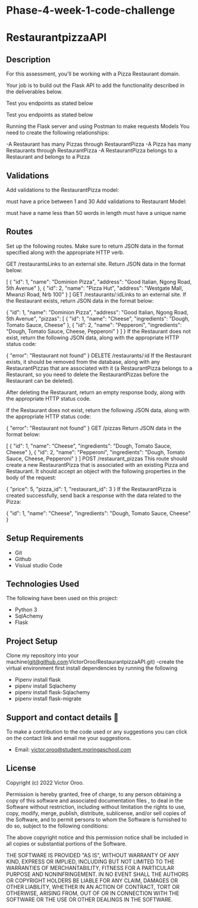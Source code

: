 # Phase-4-week-1-code-challenge
# RestaurantpizzaAPI

## Description


For this assessment, you'll be working with a Pizza Restaurant domain.

Your job is to build out the Flask API to add the functionality described in the deliverables below.

Test you endpoints as stated below

Test you endpoints as stated below

Running the Flask server and using Postman to make requests
Models
You need to create the following relationships:

-A Restaurant has many Pizzas through RestaurantPizza
-A Pizza has many Restaurants through RestaurantPizza
-A RestaurantPizza belongs to a Restaurant and belongs to a Pizza

## Validations
Add validations to the RestaurantPizza model:

must have a price between 1 and 30
Add validations to Restaurant Model:

must have a name less than 50 words in length
must have a unique name
## Routes
Set up the following routes. Make sure to return JSON data in the format specified along with the appropriate HTTP verb.

GET /restaurantsLinks to an external site.
Return JSON data in the format below:

[
  {
    "id": 1,
    "name": "Dominion Pizza",
    "address": "Good Italian, Ngong Road, 5th Avenue"
  },
  {
    "id": 2,
    "name": "Pizza Hut",
    "address": "Westgate Mall, Mwanzi Road, Nrb 100"
  }
]
GET /restaurants/:idLinks to an external site.
If the Restaurant exists, return JSON data in the format below:

{
  "id": 1,
  "name": "Dominion Pizza",
  "address": "Good Italian, Ngong Road, 5th Avenue",
  "pizzas": [
    {
      "id": 1,
      "name": "Cheese",
      "ingredients": "Dough, Tomato Sauce, Cheese"
    },
    {
      "id": 2,
      "name": "Pepperoni",
      "ingredients": "Dough, Tomato Sauce, Cheese, Pepperoni"
    }
  ]
}
If the Restaurant does not exist, return the following JSON data, along with the appropriate HTTP status code:

{
  "error": "Restaurant not found"
}
DELETE /restaurants/:id
If the Restaurant exists, it should be removed from the database, along with any RestaurantPizzas that are associated with it (a RestaurantPizza belongs to a Restaurant, so you need to delete the RestaurantPizzas before the Restaurant can be deleted).

After deleting the Restaurant, return an empty response body, along with the appropriate HTTP status code.

If the Restaurant does not exist, return the following JSON data, along with the appropriate HTTP status code:

{
  "error": "Restaurant not found"
}
GET /pizzas
Return JSON data in the format below:

[
  {
    "id": 1,
    "name": "Cheese",
    "ingredients": "Dough, Tomato Sauce, Cheese"
  },
  {
    "id": 2,
    "name": "Pepperoni",
    "ingredients": "Dough, Tomato Sauce, Cheese, Pepperoni"
  }
]
POST /restaurant_pizzas
This route should create a new RestaurantPizza that is associated with an existing Pizza and Restaurant. It should accept an object with the following properties in the body of the request:

{
  "price": 5,
  "pizza_id": 1,
  "restaurant_id": 3
}
If the RestaurantPizza is created successfully, send back a response with the data related to the Pizza:

{
  "id": 1,
  "name": "Cheese",
  "ingredients": "Dough, Tomato Sauce, Cheese"
}

## Setup Requirements
   - Git
   - Github
   - Visiual studio Code

## Technologies Used

The following have been used on this project:

- Python 3
- SqlAchemy
- Flask

## Project Setup
Clone my repository into your machine(git@github.com:VictorOroo/RestaurantpizzaAPI.git)
-create the virtual environment first
install dependencies by running the following
-  Pipenv install flask
-  pipenv install Sqlachemy
-  pipenv install flask-Sqlachemy
-  pipenv install flask-migrate

 ## Support and contact details 🙂
To make a contribution to the code used or any suggestions you can click on the contact link and email me your suggestions.
- Email: victor.oroo@student.moringaschool.com

## License

Copyright (c) 2022 Victor Oroo.

Permission is hereby granted, free of charge, to any person obtaining a copy
of this software and associated documentation files , to deal
in the Software without restriction, including without limitation the rights
to use, copy, modify, merge, publish, distribute, sublicense, and/or sell
copies of the Software, and to permit persons to whom the Software is
furnished to do so, subject to the following conditions:

The above copyright notice and this permission notice shall be included in all
copies or substantial portions of the Software.

THE SOFTWARE IS PROVIDED "AS IS", WITHOUT WARRANTY OF ANY KIND, EXPRESS OR
IMPLIED, INCLUDING BUT NOT LIMITED TO THE WARRANTIES OF MERCHANTABILITY,
FITNESS FOR A PARTICULAR PURPOSE AND NONINFRINGEMENT. IN NO EVENT SHALL THE
AUTHORS OR COPYRIGHT HOLDERS BE LIABLE FOR ANY CLAIM, DAMAGES OR OTHER
LIABILITY, WHETHER IN AN ACTION OF CONTRACT, TORT OR OTHERWISE, ARISING FROM,
OUT OF OR IN CONNECTION WITH THE SOFTWARE OR THE USE OR OTHER DEALINGS IN THE
SOFTWARE.       